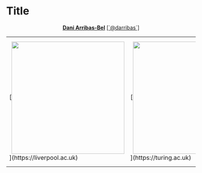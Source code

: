 # Title

<CENTER>
<a href="http://darribas.org"><b>Dani Arribas-Bel</b></a>
<a href="http://twitter.com/darribas">[`@darribas`]</b></a>
</CENTER>

<table>
<col width="33%">
<col width="33%">
<col width="33%">
<tr>
<td>
[<img src="../fig/logo.png"
style="width:300px;vertical-align:middle">](https://liverpool.ac.uk)
</td>
<td>
[<img src="../fig/ati_logo.png"
style="width:300px;vertical-align:middle">](https://turing.ac.uk)
</td>
<td>
[<img src="../fig/gdsl.png"
style="width:300px;vertical-align:middle">](https://liverpool.ac.uk/geographic-data-science)
</td>
</tr>
</table>

